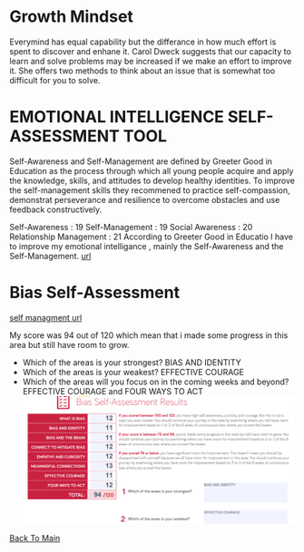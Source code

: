 # Growth Mindset
Everymind has equal capability but the differance in how much effort is spent to discover and enhane it.
 Carol Dweck suggests that our capacity to learn and solve problems may be increased if we make an effort to improve it. 
 She offers two methods to think about an issue that is somewhat too difficult for you to solve.

 # EMOTIONAL INTELLIGENCE SELF-ASSESSMENT TOOL 
 Self-Awareness and Self-Management are defined by Greeter Good in Education as the process through which all young people acquire and apply the knowledge, skills, and attitudes to develop healthy identities. To improve the self-management skills they recommened to practice self-compassion, demonstrat perseverance and resilience to overcome obstacles and use feedback constructively.
 
Self-Awareness : 19 Self-Management : 19 Social Awareness : 20 Relationship Management : 21 
 According to Greeter Good in Educatio I have to improve my emotional intelligance , mainly the Self-Awareness and the Self-Management.
 [url](https://codefellows.github.io/common_curriculum/career_coaching/201/emotional-intelligence-assessment.pdf)

# Bias Self-Assessment   
[self managment url](https://codefellows.github.io/common_curriculum/career_coaching/301/bias-assessment.pdf)

My score was 94 out of 120 which mean that i made some progress in this area but still have room to grow.

 - Which of the areas is your strongest? BIAS AND IDENTITY
 - Which of the areas is your weakest? EFFECTIVE COURAGE
 - Which of the areas will you focus on in the coming weeks and beyond? EFFECTIVE COURAGE and FOUR WAYS TO ACT
 ![biAS_assesment](./images/bias%20self%20asesment.png)


[Back To Main](./README.md)